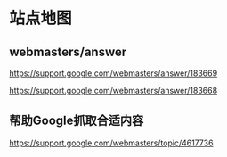 # 站点地图  

## webmasters/answer  

https://support.google.com/webmasters/answer/183669  

https://support.google.com/webmasters/answer/183668  




## 帮助Google抓取合适内容  

https://support.google.com/webmasters/topic/4617736

